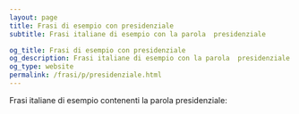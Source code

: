 ```yaml
---
layout: page
title: Frasi di esempio con presidenziale 
subtitle: Frasi italiane di esempio con la parola  presidenziale

og_title: Frasi di esempio con presidenziale 
og_description: Frasi italiane di esempio con la parola  presidenziale
og_type: website
permalink: /frasi/p/presidenziale.html
---
```


Frasi italiane di esempio contenenti la parola presidenziale:


